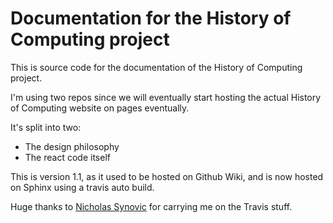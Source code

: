 # Documentation for the  History of Computing project

This is source code for the documentation of the History of Computing project.

I'm using two repos since we will eventually start hosting the actual History of Computing website on pages eventually. 

It's split into two:

* The design philosophy
* The react code itself 

This is version 1.1, as it used to be hosted on Github Wiki, and is now hosted on Sphinx using a travis auto build.


Huge thanks to [Nicholas Synovic](https://github.com/NicholasSynovic) for carrying me on the Travis stuff. 

